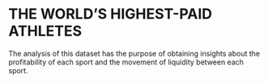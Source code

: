 # THE  WORLD’S  HIGHEST-PAID  ATHLETES
 The analysis of this dataset has the purpose of obtaining insights about the profitability of each sport and the movement of liquidity between each sport.
